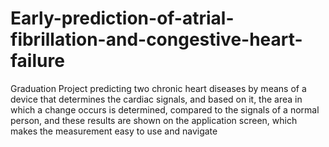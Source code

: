 # Early-prediction-of-atrial-fibrillation-and-congestive-heart-failure
Graduation Project predicting two chronic heart diseases by means of a device that determines the cardiac signals, and based on it, the area in which a change occurs is determined, compared to the signals of a normal person, and these results are shown on the application screen, which makes the measurement easy to use and navigate
